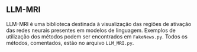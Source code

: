 ## LLM-MRI

LLM-MRI é uma biblioteca destinada à visualização das regiões de ativação das redes neurais presentes em modelos de linguagem. Exemplos de utilização dos métodos podem ser encontrados em `FakeNews.py`. Todos os métodos, comentados, estão no arquivo `LLM_MRI.py`.